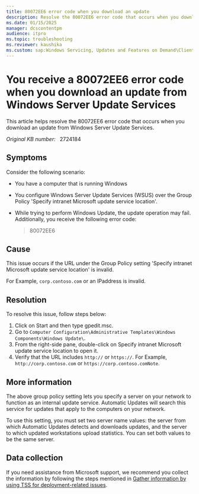 ```yaml
---
title: 80072EE6 error code when you download an update
description: Resolve the 80072EE6 error code that occurs when you download an update from Windows Server Update Services.
ms.date: 01/15/2025
manager: dcscontentpm
audience: itpro
ms.topic: troubleshooting
ms.reviewer: kaushika
ms.custom: sap:Windows Servicing, Updates and Features on Demand\Clients missing updates, not offered, fail to download, csstroubleshoot
---
```

# You receive a 80072EE6 error code when you download an update from Windows Server Update Services

This article helps resolve the 80072EE6 error code that occurs when you download an update from Windows Server Update Services.

_Original KB number:_ &nbsp; 2724184

## Symptoms

Consider the following scenario:

- You have a computer that is running Windows
- You configure Windows Server Update Services (WSUS) over the Group Policy 'Specify intranet Microsoft update service location'.
- While trying to perform Windows Update, the update operation may fail. Additionally, you receive the following error code:

    > 80072EE6

## Cause

This issue occurs if the URL under the Group Policy setting 'Specify intranet Microsoft update service location' is invalid.

For Example, `corp.contoso.com` or an IPaddress is invalid.

## Resolution

To resolve this issue, follow steps below:

1. Click on Start and then type gpedit.msc.
2. Go to `Computer Configuration\Administrative Templates\Windows Components\Windows Update\`.
3. From the right-side pane, double-click on Specify intranet Microsoft update service location to open it.
4. Verify that the URL includes `http://` or `https://`. For Example, `http://corp.contoso.com` or `https://corp.contoso.comNote`.

## More information

The above group policy setting lets you specify a server on your network to function as an internal update service. Automatic Updates will search this service for updates that apply to the computers on your network.

To use this setting, you must set two server name values: the server from which Automatic Updates detects and downloads updates, and the server to which updated workstations upload statistics. You can set both values to be the same server.

## Data collection

If you need assistance from Microsoft support, we recommend you collect the information by following the steps mentioned in [Gather information by using TSS for deployment-related issues](../windows-troubleshooters/gather-information-using-tss-deployment.md).

